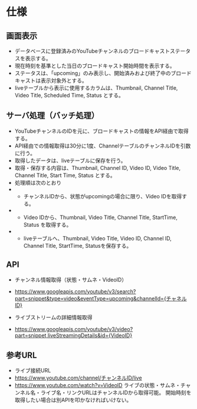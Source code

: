 # 仕様

## 画面表示

- データベースに登録済みのYouTubeチャンネルのブロードキャストステータスを表示する。
- 現在時刻を基準とした当日のブロードキャスト開始時間を表示する。
- ステータスは、「upcoming」のみ表示し、開始済みおよび終了中のブロードキャストは表示対象外とする。
- liveテーブルから表示に使用するカラムは、Thumbnail, Channel Title, Video Title, Scheduled Time, Status とする。

## サーバ処理（バッチ処理）

- YouTubeチャンネルのIDを元に、ブロードキャストの情報をAPI経由で取得する。
- API経由での情報取得は30分に1度、ChannelテーブルのチャンネルIDを引数に行う。
- 取得したデータは、liveテーブルに保存を行う。
- 取得・保存する内容は、Thumbnail, Channel ID, Video ID, Video Title, Channel Title, Start Time, Status とする。
- 処理順は次のとおり 
- - チャンネルIDから、状態がupcomingの場合に限り、Video IDを取得する。
- - Video IDから、Thumbnail, Video Title, Channel Title, StartTime, Status を取得する。
- - liveテーブルへ、Thumbnail, Video Title, Video ID, Channel ID, Channel Title, StartTime, Statusを保存する。

## API
- チャンネル情報取得（状態・サムネ・VideoID）
- https://www.googleapis.com/youtube/v3/search?part=snippet&type=video&eventType=upcoming&channelId={チャネルID}

- ライブストリームの詳細情報取得
- https://www.googleapis.com/youtube/v3/video?part=snippet,liveStreamingDetails&id={VideoID}

## 参考URL
- ライブ接続URL
- https://www.youtube.com/channel/チャンネルID/live
- https://www.youtube.com/watch?v=VideoID
ライブの状態・サムネ・チャンネル名・ライブ名・リンクURLはチャンネルIDから取得可能。
開始時刻を取得したい場合は別APIを叩かなければいけない。
